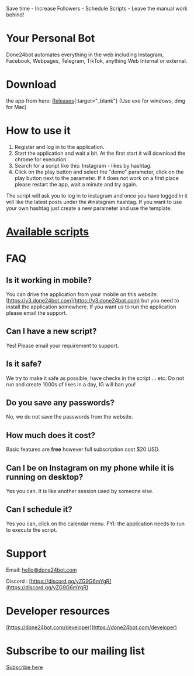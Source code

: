 <!--<script type="text/javascript" src="/chat.js" ></script>-->
<script type="text/javascript" src="/google.js" ></script>
<script type="text/javascript" id="mcjs">!function(c,h,i,m,p){m=c.createElement(h),p=c.getElementsByTagName(h)[0],m.async=1,m.src=i,p.parentNode.insertBefore(m,p)}(document,"script","https://chimpstatic.com/mcjs-connected/js/users/2aec843456fe86e83457a2dfd/3b500ed6ea17cffa74b3190e4.js");</script>


Save time - Increase Followers - Schedule Scripts - Leave the manual work behind!

# Your Personal Bot
Done24bot automates everything in the web including Instagram, Facebook, Webpages, Telegram, TikTok, anything Web Internal or external.

# Download 
the app from here: [Releases](https://github.com/xshopper/done24bot/releases/latest){:target="_blank"} (Use exe for windows, dmg for Mac)

# How to use it
1. Register and log in to the application.
2. Start the application and wait a bit. At the first start it will download the chrome for execution
3. Search for a script like this: Instagram - likes by hashtag.
4. Click on the play button and select the "demo" parameter, click on the play button next to the parameter.
If it does not work on a first place please restart the app, wait a minute and try again.

The script will ask you to log in to instagram and once you have logged in it will like the latest posts under the #instagram hashtag.
If you want to use your own hashtag just create a new parameter and use the template.

# [Available scripts](https://done24bot.com/scripts)

# FAQ
## Is it working in mobile?
You can drive the application from your mobile on this website: [https://v3.done24bot.com](https://v3.done24bot.com) but you need to install the application somewhere. If you want us to run the application please email the support.
## Can I have a new script? 
Yes! Please email your requirement to support.
## Is it safe?
We try to make it safe as possible, have checks in the script ... etc. Do not run and create 1000s of likes in a day, IG will ban you!
## Do you save any passwords?
No, we do not save the passwords from the website.
## How much does it cost?
Basic features are **free** however full subscription cost $20 USD.
## Can I be on Instagram on my phone while it is running on desktop? 
Yes you can. It is like another session used by someone else.
## Can I schedule it?
Yes you can, click on the calendar menu. FYI: the application needs to run to execute the script.

# Support

Email: [hello@done24bot.com](mailto:hello@done24bot.com)

Discord : [https://discord.gg/yZG9G6mYgR](https://discord.gg/yZG9G6mYgR)

# Developer resources

[https://done24bot.com/developer](https://done24bot.com/developer)

# Subscribe to our mailing list

[Subscribe here](http://eepurl.com/gW_JCf)
